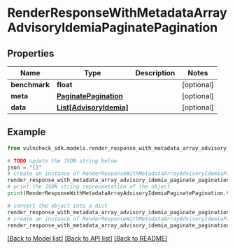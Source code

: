 # RenderResponseWithMetadataArrayAdvisoryIdemiaPaginatePagination


## Properties

Name | Type | Description | Notes
------------ | ------------- | ------------- | -------------
**benchmark** | **float** |  | [optional] 
**meta** | [**PaginatePagination**](PaginatePagination.md) |  | [optional] 
**data** | [**List[AdvisoryIdemia]**](AdvisoryIdemia.md) |  | [optional] 

## Example

```python
from vulncheck_sdk.models.render_response_with_metadata_array_advisory_idemia_paginate_pagination import RenderResponseWithMetadataArrayAdvisoryIdemiaPaginatePagination

# TODO update the JSON string below
json = "{}"
# create an instance of RenderResponseWithMetadataArrayAdvisoryIdemiaPaginatePagination from a JSON string
render_response_with_metadata_array_advisory_idemia_paginate_pagination_instance = RenderResponseWithMetadataArrayAdvisoryIdemiaPaginatePagination.from_json(json)
# print the JSON string representation of the object
print(RenderResponseWithMetadataArrayAdvisoryIdemiaPaginatePagination.to_json())

# convert the object into a dict
render_response_with_metadata_array_advisory_idemia_paginate_pagination_dict = render_response_with_metadata_array_advisory_idemia_paginate_pagination_instance.to_dict()
# create an instance of RenderResponseWithMetadataArrayAdvisoryIdemiaPaginatePagination from a dict
render_response_with_metadata_array_advisory_idemia_paginate_pagination_from_dict = RenderResponseWithMetadataArrayAdvisoryIdemiaPaginatePagination.from_dict(render_response_with_metadata_array_advisory_idemia_paginate_pagination_dict)
```
[[Back to Model list]](../README.md#documentation-for-models) [[Back to API list]](../README.md#documentation-for-api-endpoints) [[Back to README]](../README.md)


